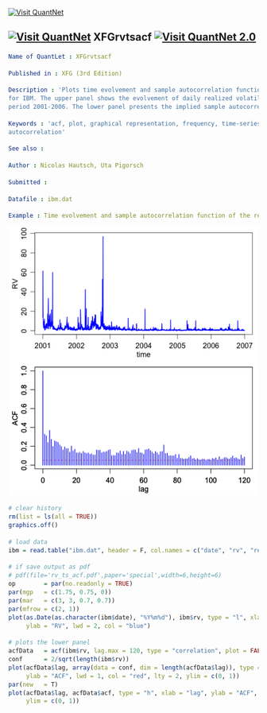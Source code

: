 
[<img src="https://github.com/QuantLet/Styleguide-and-Validation-procedure/blob/master/pictures/banner.png" alt="Visit QuantNet">](http://quantlet.de/index.php?p=info)

## [<img src="https://github.com/QuantLet/Styleguide-and-Validation-procedure/blob/master/pictures/qloqo.png" alt="Visit QuantNet">](http://quantlet.de/) **XFGrvtsacf** [<img src="https://github.com/QuantLet/Styleguide-and-Validation-procedure/blob/master/pictures/QN2.png" width="60" alt="Visit QuantNet 2.0">](http://quantlet.de/d3/ia)

```yaml
Name of QuantLet : XFGrvtsacf

Published in : XFG (3rd Edition)

Description : 'Plots time evolvement and sample autocorrelation function of the realized volatility
for IBM. The upper panel shows the evolvement of daily realized volatility over the analyzed sample
period 2001-2006. The lower panel presents the implied sample autocorrelation functions (ACFs).'

Keywords : 'acf, plot, graphical representation, frequency, time-series, volatility,
autocorrelation'

See also :

Author : Nicolas Hautsch, Uta Pigorsch

Submitted :

Datafile : ibm.dat

Example : Time evolvement and sample autocorrelation function of the realized volatility for IBM.
```

![Picture1](XFGrvtsacf.png)


```r
# clear history
rm(list = ls(all = TRUE))
graphics.off()

# load data
ibm = read.table("ibm.dat", header = F, col.names = c("date", "rv", "returns"))

# if save output as pdf
# pdf(file='rv_ts_acf.pdf',paper='special',width=6,height=6)
op        = par(no.readonly = TRUE)
par(mgp   = c(1.75, 0.75, 0))
par(mar   = c(3, 3, 0.7, 0.7))
par(mfrow = c(2, 1))
plot(as.Date(as.character(ibm$date), "%Y%m%d"), ibm$rv, type = "l", xlab = "time", 
     ylab = "RV", lwd = 2, col = "blue")

# plots the lower panel
acfData   = acf(ibm$rv, lag.max = 120, type = "correlation", plot = FALSE)
conf      = 2/sqrt(length(ibm$rv))
plot(acfData$lag, array(data = conf, dim = length(acfData$lag)), type = "l", xlab = "lag", 
     ylab = "ACF", lwd = 1, col = "red", lty = 2, ylim = c(0, 1))
par(new   = T)
plot(acfData$lag, acfData$acf, type = "h", xlab = "lag", ylab = "ACF", lwd = 2, col = "blue", 
     ylim = c(0, 1)) 

```
